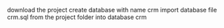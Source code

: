 download the project
create database with name crm
import database file crm.sql from the project folder into database crm
